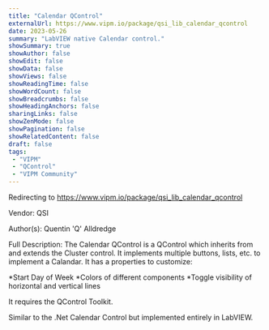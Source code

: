 ```yaml
---
title: "Calendar QControl"
externalUrl: https://www.vipm.io/package/qsi_lib_calendar_qcontrol
date: 2023-05-26
summary: "LabVIEW native Calendar control."
showSummary: true
showAuthor: false
showEdit: false
showData: false
showViews: false
showReadingTime: false
showWordCount: false
showBreadcrumbs: false
showHeadingAnchors: false
sharingLinks: false
showZenMode: false
showPagination: false
showRelatedContent: false
draft: false
tags:
 - "VIPM"
 - "QControl"
 - "VIPM Community"
---
```


Redirecting to https://www.vipm.io/package/qsi_lib_calendar_qcontrol

Vendor: QSI

Author(s): Quentin 'Q' Alldredge
 
Full Description:
The Calendar QControl is a QControl which inherits from and extends the Cluster control.  It implements multiple buttons, lists, etc. to implement a Calandar.  It has a properties to customize:

*Start Day of Week
*Colors of different components
*Toggle visibility of horizontal and vertical lines

It requires the QControl Toolkit.

Similar to the .Net Calendar Control but implemented entirely in LabVIEW.